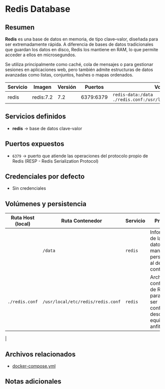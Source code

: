 # Redis Database

## Resumen

**Redis** es una base de datos en memoria, de tipo clave–valor, diseñada para ser extremadamente rápida. A diferencia de bases de datos tradicionales que guardan los datos en disco, Redis los mantiene en RAM, lo que permite acceder a ellos en microsegundos.

Se utiliza principalmente como caché, cola de mensajes o para gestionar sesiones en aplicaciones web, pero también admite estructuras de datos avanzadas como listas, conjuntos, hashes o mapas ordenados.


| Servicio  | Imagen      | Versión | Puertos   | Volúmenes                | Red     |
|-----------|-------------|---------|-----------|--------------------------|---------|
| redis     | redis:7.2   | 7.2     | 6379:6379 | `redis-data:/data` `./redis.conf:/usr/local/etc/redis/redis.conf`      | shared_network |


## Servicios definidos

- **redis** → base de datos clave-valor


## Puertos expuestos

* `6379` → puerto que atiende las operaciones del protocolo propio de Redis (RESP - Redis Serialization Protocol)


## Credenciales por defecto

- Sin credenciales


## Volúmenes y persistencia

| Ruta Host (local)                 | Ruta Contenedor             | Servicio     | Propósito                                |
|-----------------------------------|-----------------------------|--------------|------------------------------------------|
|                                   | `/data`                     | `redis`      | Información de la base de datos para mantener la persistencia al destruir el contenedor                   |
| `./redis.conf` | `/usr/local/etc/redis/redis.conf`   | `redis`       | Archivo de configuración de Redis, para poder ser configurado desde el equipo anfitrión
 |


## Archivos relacionados

- [docker-compose.yml](./docker-compose.yml)


## Notas adicionales



